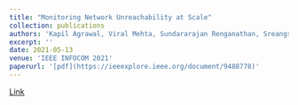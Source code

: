 ```yaml
---
title: "Monitoring Network Unreachability at Scale"
collection: publications
authors: 'Kapil Agrawal, Viral Mehta, Sundararajan Renganathan, Sreangsu Acharyya, Venkat Padmanabhan, Chakri Kotipalli, Liting Zhao'
excerpt: ''
date: 2021-05-13
venue: 'IEEE INFOCOM 2021'
paperurl: '[pdf](https://ieeexplore.ieee.org/document/9488778)'
---
```

[Link](https://ieeexplore.ieee.org/document/9488778)
